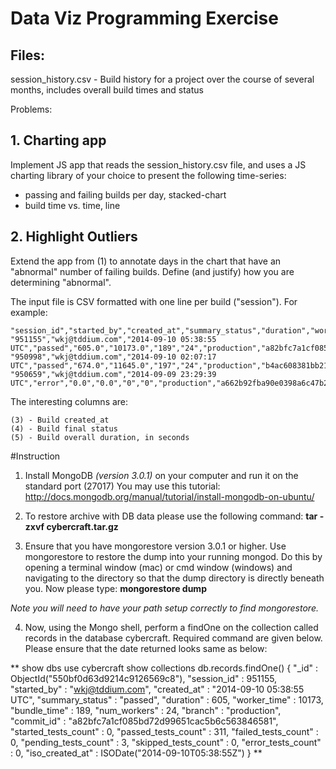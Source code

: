# Data Viz Programming Exercise

## Files:

session_history.csv   - Build history for a project over the course of several months, includes overall build times and status

Problems:

## 1. Charting app

Implement JS app that reads the session_history.csv file, and uses a JS charting library of your choice to present the following time-series:

   - passing and failing builds per day, stacked-chart
   - build time vs. time, line

## 2. Highlight Outliers

Extend the app from (1) to annotate days in the chart that have an "abnormal" number of failing builds.  Define (and justify) how you are determining "abnormal".

The input file is CSV formatted with one line per build ("session").  For example:

~~~
"session_id","started_by","created_at","summary_status","duration","worker_time","bundle_time","num_workers","branch","commit_id","started_tests_count","passed_tests_count","failed_tests_count","pending_tests_count","skipped_tests_count","error_tests_count"
"951155","wkj@tddium.com","2014-09-10 05:38:55 UTC","passed","605.0","10173.0","189","24","production","a82bfc7a1cf085bd72d99651cac5b6c563846581","0","311","0","3","0","0"
"950998","wkj@tddium.com","2014-09-10 02:07:17 UTC","passed","674.0","11645.0","197","24","production","b4ac608381bb216ff98366009bbee647eae948aa","0","311","0","3","0","0"
"950659","wkj@tddium.com","2014-09-09 23:29:39 UTC","error","0.0","0.0","0","0","production","a662b92fba90e0398a6c47b2db99307c1c60593b","0","0","0","0","0","314"
~~~

The interesting columns are:

    (3) - Build created_at
    (4) - Build final status
    (5) - Build overall duration, in seconds

#Instruction

1. Install MongoDB *(version 3.0.1)* on your computer and run it on the standard port (27017)
You may use this tutorial: http://docs.mongodb.org/manual/tutorial/install-mongodb-on-ubuntu/

2. To restore archive with DB data please use the following command:
**tar -zxvf cybercraft.tar.gz**

3. Ensure that you have mongorestore version 3.0.1 or higher. Use mongorestore to restore the dump into your running mongod. Do this by opening a terminal window (mac) or cmd window (windows) and navigating to the directory so that the dump directory is directly beneath you. 
Now please type:
**mongorestore dump**

*Note you will need to have your path setup correctly to find mongorestore.*

4. Now, using the Mongo shell, perform a findOne on the collection called records in the database cybercraft. Required command are given below. Please ensure that the date returned looks same as below:

**
show dbs
use cybercraft
show collections
db.records.findOne()
{
  "_id" : ObjectId("550bf0d63d9214c9126569c8"),
  "session_id" : 951155,
  "started_by" : "wkj@tddium.com",
  "created_at" : "2014-09-10 05:38:55 UTC",
  "summary_status" : "passed",
  "duration" : 605,
  "worker_time" : 10173,
  "bundle_time" : 189,
  "num_workers" : 24,
  "branch" : "production",
  "commit_id" : "a82bfc7a1cf085bd72d99651cac5b6c563846581",
  "started_tests_count" : 0,
  "passed_tests_count" : 311,
  "failed_tests_count" : 0,
  "pending_tests_count" : 3,
  "skipped_tests_count" : 0,
  "error_tests_count" : 0,
  "iso_created_at" : ISODate("2014-09-10T05:38:55Z")
}
**
